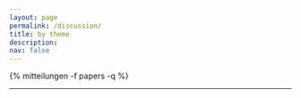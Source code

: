 ```yaml
---
layout: page
permalink: /discussion/
title: by theme
description:   
nav: false
---
```


<!-- _pages/publications.md -->
<div class="publications">

  {% mitteilungen -f papers -q  %}

</div>


---
